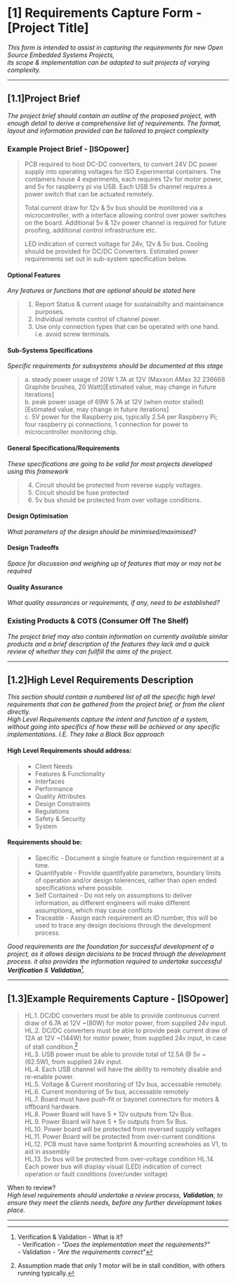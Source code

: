 # [1]   Requirements Capture Form - [Project Title]

_This form is intended to assist in capturing the requirements for new Open Source Embedded Systems Projects, <br>
its scope & implementation can be adapted to suit projects of varying complexity._

***************************************************************************************************************************************************************
## [1.1]Project Brief
_The project brief should contain an outline of the proposed project, with enough detail to derive a comprehensive list of requirements. The format, layout and
information provided can be tailored to project complexity_


### Example Project Brief - [ISOpower]

> PCB required to host DC-DC converters, to convert 24V DC power supply into operating voltages for ISO Experimental containers. 
> The containers house 4 experiments, each requires 12v for motor power, and 5v for raspberry pi via USB.
> Each USB 5v channel requires a power switch that can be actuated remotely.
> 
> Total current draw for 12v & 5v bus should be monitored via a microcontroller, with a interface allowing control
> over power switches on the board.
> Additional 5v & 12v power channel is required for future proofing, additional control infrastructure etc.
> 
> LED indication of correct voltage for 24v, 12v & 5v bus.
> Cooling should be provided for DC/DC Converters.
> Estimated power requirements set out in sub-system specification below.


#### Optional Features
_Any features or functions that are optional should be stated here_  <br>
>  1. Report Status & current usage for sustainabilty and maintainance purposes.
>  2. Individual remote control of channel power.
>  3. Use only connection types that can be operated with one hand. i.e. avoid screw terminals.


#### Sub-Systems Specifications
_Specific requirements for subsystems should be documented at this stage_    <br>
> a. steady power usage of 20W 1.7A at 12V (Maxxon AMax 32 236668 Graphite brushes, 20 Watt)[Estimated value, may change in future iterations] <br>
> b. peak power usage of 69W 5.7A at 12V (when motor stalled)  [Estimated value, may change in future iterations] <br>
> c. 5V power for the Raspberry pis, typically 2.5A per Raspberry Pi; four raspberry pi connections, 1 connection for power to microcontroller monitoring chip. <br>

#### General Specifications/Requirements
_These specifications are going to be valid for most projects developed using this framework_
> 4. Circuit should be protected from reverse supply voltages. <br>
> 5. Circuit should be fuse protected <br>
> 6. 5v bus should be protected from over voltage conditions.

#### Design Optimisation
_What parameters of the design should be minimised/maximised?_

#### Design Tradeoffs
_Space for discussion and weighing up of features that may or may not be required_ <br>

#### Quality Assurance 
_What quality assurances or requirements, if any, need to be established?_

### Existing Products & COTS (Consumer Off The Shelf)
_The project brief may also contain information on currently available similar products and a brief description of the features they lack and a 
quick review of whether they can fullfill the aims of the project._


_______________________________________________________________________________________________________________________________________________________
## [1.2]High Level Requirements Description

*This section should contain a numbered list of all the specific high level requirements that can be gathered from the project brief, or from the client directly. <br>
High Level Requirements capture the intent and function of a system, without going into specifics of how these will be achieved or any specific implementations. I.E. They take a Black Box approach*

#### High Level Requirements should address:
> - Client Needs
> - Features & Functionality
> - Interfaces
> - Performance
> - Quality Attributes
> - Design Constraints
> - Regulations
> - Safety & Security
> - System

#### Requirements should be:
> - Specific           - Document a single feature or function requirement at a time.                                                 <br>
> - Quantifyable       - Provide quantifyable parameters, boundary limits of operation and/or design tolerences, rather than open ended specifications where possible.<br>
> - Self Contained     - Do not rely on assumptions to deliver information, as different engineers will make different assumptions, which may cause conflicts 
> - Traceable          - Assign each requirement an ID number, this will be used to trace any design decisions through the development process. <br>

_Good requirements are the foundation for successful development of a project, as it allows design decisions to be traced through the development process.
it also provides the information required to undertake successful **Verification** & **Validation**[^V&V]._ 


_______________________________________________________________________________________________________________________________________________________
## [1.3]Example Requirements Capture - [ISOpower]


> HL.1. DC/DC converters must be able to provide continuous current draw of 6.7A at 12V ~(80W) for motor power, from supplied 24v input.                   <br>
> HL.2. DC/DC converters must be able to provide peak current draw of 12A at 12V ~(144W) for motor power, from supplied 24v input, in case of stall condition.[^2]    <br>
> HL.3. USB power must be able to provide total of 12.5A @ 5v ~(62.5W), from supplied 24v input.                                  <br>
> HL.4. Each USB channel will have the ability to remotely disable and re-enable power.                                      <br>
> HL.5. Voltage & Current monitoring of 12v bus, accessable remotely.   <br>   <!-- This is a weak requirement, how often should data be sampled is a nessissary component of this requirement -->
> HL.6. Current monitoring of 5v bus, accessable remotely  <br>    <!-- This is a weak requirement, how often should data be sampled is a nessissary component of this requirement -->
> HL.7. Board must have push-fit or bayonet connectors for motors & offboard hardware. <br>
> HL.8. Power Board will have 5 * 12v outputs from 12v Bus. <br>
> HL.9. Power Board will have 5 * 5v outputs from 5v Bus. <br>
> HL.10. Power board will be protected from reversed supply voltages <br>
> HL.11. Power Board will be protected from over-current conditions<br>
> HL.12. PCB must have same footprint & mounting screwholes as V1, to aid in assembly <br>
> HL.13. 5v bus will be protected from over-voltage condition
> HL.14. Each power bus will display visual (LED) indication of correct operation or fault conditions (over/under voltage) <br>


<!-- NOTE: 
High level
Include a microcontroller which communicates over USB, with a JSON-based interface allowing control over any power switches on board, and can report any measurements made.
It is my understanding this is not a high level requirement, as it is a specific low level hardware & software requirement. I have modified some of the other requirements
 to make it clear that the data & power channel actuation should be accessable remotly, but have not gone into specifics of how that would be achieved-->



When to review? <br>
*High level requirements should undertake a review process,* ***Validation***, *to ensure they meet the clients needs, before any further development takes place.*<br> 

<!--After review, please see the next document in the design process* [[2]Low Level Requirements Capture](https://github.com/PanGalacticTech/project_template/blob/main/%5B2%5DLL_requirements_capture.md) -->


_______________________________________________________________________________________________________________________________________________________



[^V&V]: Verification & Validation - What is it? <br>
        - Verification - _"Does the implementation meet the requirements?"_ <br>
        - Validation   - _"Are the requirements correct"_
        
[^2]: Assumption made that only 1 motor will be in stall condition, with others running typically.

